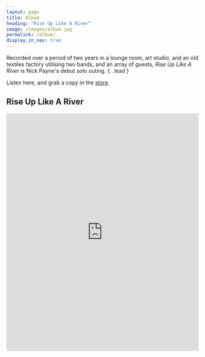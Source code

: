 ```yaml
---
layout: page
title: Album
heading: "Rise Up Like A River"
image: /images/album.jpg
permalink: /album/
display_in_nav: true
---
```


Recorded over a period of two years in a lounge room, art studio, and an old textiles factory utilising two bands, and an array of guests, *Rise Up Like A River* is Nick Payne's debut solo outing.
{: .lead }

Listen here, and grab a copy in the [store](/store/).

## Rise Up Like A River

<iframe class="external-media" src="https://open.spotify.com/embed?uri=spotify:album:2LP2BnkXdQUtQMkBYXjgjK" width="100%" height="622" frameborder="0" allowtransparency="true"></iframe>
